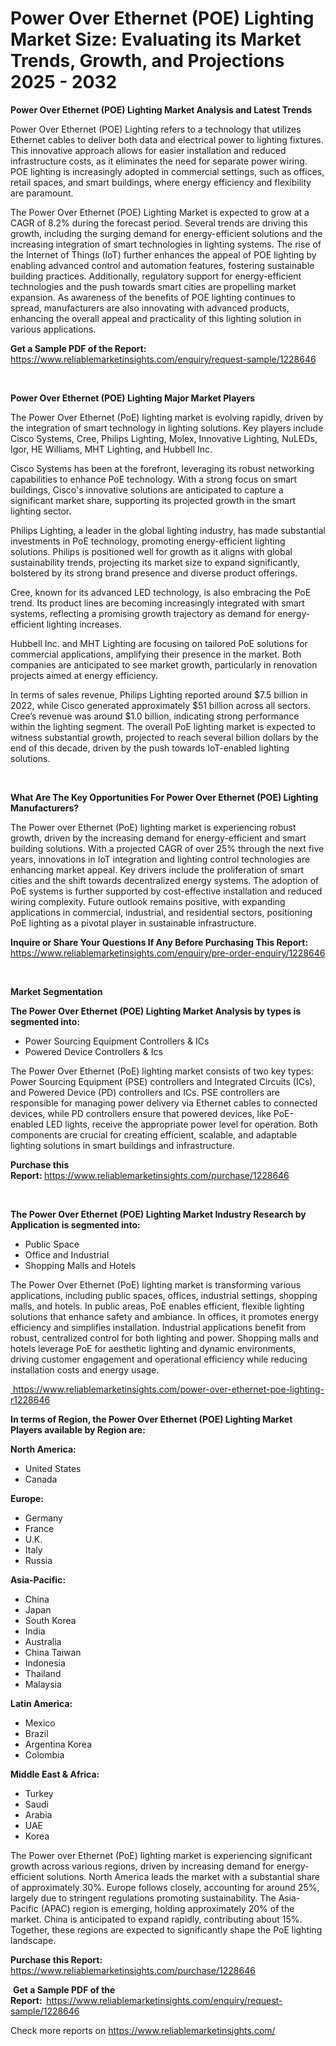 <p><h1>Power Over Ethernet (POE) Lighting Market Size: Evaluating its Market Trends, Growth, and Projections 2025 - 2032</h1></p><p><strong>Power Over Ethernet (POE) Lighting Market Analysis and Latest Trends</strong></p>
<p><p>Power Over Ethernet (POE) Lighting refers to a technology that utilizes Ethernet cables to deliver both data and electrical power to lighting fixtures. This innovative approach allows for easier installation and reduced infrastructure costs, as it eliminates the need for separate power wiring. POE lighting is increasingly adopted in commercial settings, such as offices, retail spaces, and smart buildings, where energy efficiency and flexibility are paramount.</p><p>The Power Over Ethernet (POE) Lighting Market is expected to grow at a CAGR of 8.2% during the forecast period. Several trends are driving this growth, including the surging demand for energy-efficient solutions and the increasing integration of smart technologies in lighting systems. The rise of the Internet of Things (IoT) further enhances the appeal of POE lighting by enabling advanced control and automation features, fostering sustainable building practices. Additionally, regulatory support for energy-efficient technologies and the push towards smart cities are propelling market expansion. As awareness of the benefits of POE lighting continues to spread, manufacturers are also innovating with advanced products, enhancing the overall appeal and practicality of this lighting solution in various applications.</p></p>
<p><strong>Get a Sample PDF of the Report:&nbsp;</strong> <a href="https://www.reliablemarketinsights.com/enquiry/request-sample/1228646?utm_campaign=2118&utm_medium=2&utm_source=Github&utm_content=ia&utm_term=14022025&utm_id=power-over-ethernet-poe-lighting">https://www.reliablemarketinsights.com/enquiry/request-sample/1228646</a></p>
<p>&nbsp;</p>
<p><strong>Power Over Ethernet (POE) Lighting Major Market Players</strong></p>
<p><p>The Power Over Ethernet (PoE) lighting market is evolving rapidly, driven by the integration of smart technology in lighting solutions. Key players include Cisco Systems, Cree, Philips Lighting, Molex, Innovative Lighting, NuLEDs, Igor, HE Williams, MHT Lighting, and Hubbell Inc. </p><p>Cisco Systems has been at the forefront, leveraging its robust networking capabilities to enhance PoE technology. With a strong focus on smart buildings, Cisco's innovative solutions are anticipated to capture a significant market share, supporting its projected growth in the smart lighting sector.</p><p>Philips Lighting, a leader in the global lighting industry, has made substantial investments in PoE technology, promoting energy-efficient lighting solutions. Philips is positioned well for growth as it aligns with global sustainability trends, projecting its market size to expand significantly, bolstered by its strong brand presence and diverse product offerings.</p><p>Cree, known for its advanced LED technology, is also embracing the PoE trend. Its product lines are becoming increasingly integrated with smart systems, reflecting a promising growth trajectory as demand for energy-efficient lighting increases.</p><p>Hubbell Inc. and MHT Lighting are focusing on tailored PoE solutions for commercial applications, amplifying their presence in the market. Both companies are anticipated to see market growth, particularly in renovation projects aimed at energy efficiency.</p><p>In terms of sales revenue, Philips Lighting reported around $7.5 billion in 2022, while Cisco generated approximately $51 billion across all sectors. Cree’s revenue was around $1.0 billion, indicating strong performance within the lighting segment. The overall PoE lighting market is expected to witness substantial growth, projected to reach several billion dollars by the end of this decade, driven by the push towards IoT-enabled lighting solutions.</p></p>
<p>&nbsp;</p>
<p><strong>What Are The Key Opportunities For Power Over Ethernet (POE) Lighting Manufacturers?</strong></p>
<p><p>The Power over Ethernet (PoE) lighting market is experiencing robust growth, driven by the increasing demand for energy-efficient and smart building solutions. With a projected CAGR of over 25% through the next five years, innovations in IoT integration and lighting control technologies are enhancing market appeal. Key drivers include the proliferation of smart cities and the shift towards decentralized energy systems. The adoption of PoE systems is further supported by cost-effective installation and reduced wiring complexity. Future outlook remains positive, with expanding applications in commercial, industrial, and residential sectors, positioning PoE lighting as a pivotal player in sustainable infrastructure.</p></p>
<p><strong>Inquire or Share Your Questions If Any Before Purchasing This Report:</strong> <a href="https://www.reliablemarketinsights.com/enquiry/pre-order-enquiry/1228646?utm_campaign=2118&utm_medium=2&utm_source=Github&utm_content=ia&utm_term=14022025&utm_id=power-over-ethernet-poe-lighting">https://www.reliablemarketinsights.com/enquiry/pre-order-enquiry/1228646</a></p>
<p>&nbsp;</p>
<p><strong>Market Segmentation</strong></p>
<p><strong>The Power Over Ethernet (POE) Lighting Market Analysis by types is segmented into:</strong></p>
<p><ul><li>Power Sourcing Equipment Controllers & ICs</li><li>Powered Device Controllers & Ics</li></ul></p>
<p><p>The Power Over Ethernet (PoE) lighting market consists of two key types: Power Sourcing Equipment (PSE) controllers and Integrated Circuits (ICs), and Powered Device (PD) controllers and ICs. PSE controllers are responsible for managing power delivery via Ethernet cables to connected devices, while PD controllers ensure that powered devices, like PoE-enabled LED lights, receive the appropriate power level for operation. Both components are crucial for creating efficient, scalable, and adaptable lighting solutions in smart buildings and infrastructure.</p></p>
<p><strong>Purchase this Report:&nbsp;</strong><a href="https://www.reliablemarketinsights.com/purchase/1228646?utm_campaign=2118&utm_medium=2&utm_source=Github&utm_content=ia&utm_term=14022025&utm_id=power-over-ethernet-poe-lighting">https://www.reliablemarketinsights.com/purchase/1228646</a></p>
<p>&nbsp;</p>
<p><strong>The Power Over Ethernet (POE) Lighting Market Industry Research by Application is segmented into:</strong></p>
<p><ul><li>Public Space</li><li>Office and Industrial</li><li>Shopping Malls and Hotels</li></ul></p>
<p><p>The Power Over Ethernet (PoE) lighting market is transforming various applications, including public spaces, offices, industrial settings, shopping malls, and hotels. In public areas, PoE enables efficient, flexible lighting solutions that enhance safety and ambiance. In offices, it promotes energy efficiency and simplifies installation. Industrial applications benefit from robust, centralized control for both lighting and power. Shopping malls and hotels leverage PoE for aesthetic lighting and dynamic environments, driving customer engagement and operational efficiency while reducing installation costs and energy usage.</p></p>
<p><a href="https://www.reliablemarketinsights.com/power-over-ethernet-poe-lighting-r1228646?utm_campaign=2118&utm_medium=2&utm_source=Github&utm_content=ia&utm_term=14022025&utm_id=power-over-ethernet-poe-lighting">&nbsp;https://www.reliablemarketinsights.com/power-over-ethernet-poe-lighting-r1228646</a></p>
<p><strong>In terms of Region, the Power Over Ethernet (POE) Lighting Market Players available by Region are:</strong></p>
<p>
    <p> <strong> North America: </strong>
        <ul>
            <li>United States</li>
            <li>Canada</li>
        </ul>
        </p> 
    <p> <strong> Europe: </strong>
        <ul>
            <li>Germany</li>
            <li>France</li>
            <li>U.K.</li>
            <li>Italy</li>
            <li>Russia</li>
        </ul>
        </p> 
    <p> <strong> Asia-Pacific: </strong>
        <ul>
            <li>China</li>
            <li>Japan</li>
            <li>South Korea</li>
            <li>India</li>
            <li>Australia</li>
            <li>China Taiwan</li>
            <li>Indonesia</li>
            <li>Thailand</li>
            <li>Malaysia</li>
        </ul>
        </p> 
    <p> <strong> Latin America: </strong>
        <ul>
            <li>Mexico</li>
            <li>Brazil</li>
            <li>Argentina Korea</li>
            <li>Colombia</li>
        </ul>
        </p> 
    <p> <strong> Middle East & Africa: </strong>
        <ul>
            <li>Turkey</li>
            <li>Saudi</li>
            <li>Arabia</li>
            <li>UAE</li>
            <li>Korea</li>
        </ul>
    </p>
    </p>
<p><p>The Power over Ethernet (PoE) lighting market is experiencing significant growth across various regions, driven by increasing demand for energy-efficient solutions. North America leads the market with a substantial share of approximately 30%. Europe follows closely, accounting for around 25%, largely due to stringent regulations promoting sustainability. The Asia-Pacific (APAC) region is emerging, holding approximately 20% of the market. China is anticipated to expand rapidly, contributing about 15%. Together, these regions are expected to significantly shape the PoE lighting landscape.</p></p>
<p><strong>Purchase this Report: </strong><a href="https://www.reliablemarketinsights.com/purchase/1228646?utm_campaign=2118&utm_medium=2&utm_source=Github&utm_content=ia&utm_term=14022025&utm_id=power-over-ethernet-poe-lighting">https://www.reliablemarketinsights.com/purchase/1228646</a></p>
<p>&nbsp;<strong>Get a Sample PDF of the Report:&nbsp;&nbsp;</strong><a href="https://www.reliablemarketinsights.com/enquiry/request-sample/1228646?utm_campaign=2118&utm_medium=2&utm_source=Github&utm_content=ia&utm_term=14022025&utm_id=power-over-ethernet-poe-lighting">https://www.reliablemarketinsights.com/enquiry/request-sample/1228646</a></p>
<p><strong></strong></p>
<p>Check more reports on <a href="https://www.reliablemarketinsights.com/?utm_campaign=2118&utm_medium=2&utm_source=Github&utm_content=ia&utm_term=14022025&utm_id=power-over-ethernet-poe-lighting">https://www.reliablemarketinsights.com/</a></p>